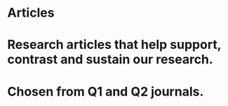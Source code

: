 # Articles
# Research articles that help support, contrast and sustain our research.
# Chosen from Q1 and Q2 journals.
